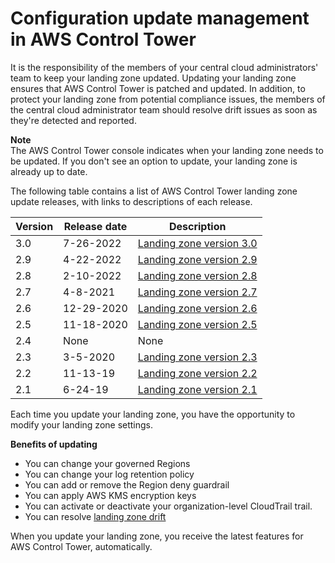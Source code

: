 # Configuration update management in AWS Control Tower<a name="configuration-updates"></a>

It is the responsibility of the members of your central cloud administrators' team to keep your landing zone updated\. Updating your landing zone ensures that AWS Control Tower is patched and updated\. In addition, to protect your landing zone from potential compliance issues, the members of the central cloud administrator team should resolve drift issues as soon as they're detected and reported\.

**Note**  
 The AWS Control Tower console indicates when your landing zone needs to be updated\. If you don't see an option to update, your landing zone is already up to date\.

The following table contains a list of AWS Control Tower landing zone update releases, with links to descriptions of each release\.


| **Version** | Release date | Description | 
| --- | --- | --- | 
| 3\.0 | 7\-26\-2022 | [Landing zone version 3\.0](2022-all.md#version-3.0) | 
| 2\.9 | 4\-22\-2022 | [Landing zone version 2\.9](2022-all.md#version-2.9) | 
| 2\.8 | 2\-10\-2022 | [Landing zone version 2\.8](2022-all.md#version-2.8) | 
| 2\.7 | 4\-8\-2021 | [Landing zone version 2\.7](https://docs.aws.amazon.com/controltower/latest/userguide/2021-all.html#version-2.7) | 
| 2\.6 | 12\-29\-2020 | [Landing zone version 2\.6](https://docs.aws.amazon.com/controltower/latest/userguide/January-June-2020.html#config-aggregator-12-2020) | 
| 2\.5 | 11\-18\-2020 | [Landing zone version 2\.5](https://docs.aws.amazon.com/controltower/latest/userguide/January-June-2020.html#region-expansion-11-19-20)  | 
| 2\.4 | None | None | 
| 2\.3 | 3\-5\-2020 | [Landing zone version 2\.3](https://docs.aws.amazon.com/controltower/latest/userguide/January-June-2020.html#Available_in_Sydney) | 
| 2\.2 | 11\-13\-19 | [Landing zone version 2\.2](https://docs.aws.amazon.com/controltower/latest/userguide/January-December-2019.html#Version-2-2)  | 
| 2\.1 | 6\-24\-19 | [Landing zone version 2\.1](https://docs.aws.amazon.com/controltower/latest/userguide/January-December-2019.html#Version-2-1) | 

Each time you update your landing zone, you have the opportunity to modify your landing zone settings\.

**Benefits of updating**
+ You can change your governed Regions
+ You can change your log retention policy
+ You can add or remove the Region deny guardrail
+ You can apply AWS KMS encryption keys
+ You can activate or deactivate your organization\-level CloudTrail trail\.
+ You can resolve [landing zone drift](governance-drift.md)

When you update your landing zone, you receive the latest features for AWS Control Tower, automatically\.